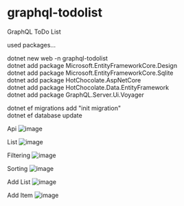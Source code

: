 # graphql-todolist
GraphQL ToDo List

used packages...<br />

dotnet new web -n graphql-todolist <br />
dotnet add package Microsoft.EntityFrameworkCore.Design<br />
dotnet add package Microsoft.EntityFrameworkCore.Sqlite<br />
dotnet add package HotChocolate.AspNetCore<br />
dotnet add package HotChocolate.Data.EntityFramework<br />
dotnet add package GraphQL.Server.Ui.Voyager<br />

dotnet ef migrations add "init migration"<br />
dotnet ef database update<br />

Api
![image](https://user-images.githubusercontent.com/193318/128758662-98331e19-bd25-4523-a660-94586e290ea8.png)

List
![image](https://user-images.githubusercontent.com/193318/128758800-1e889721-9a04-4495-8699-f6e1d032cc39.png)

Filtering
![image](https://user-images.githubusercontent.com/193318/128758867-73cde772-cf92-4e2e-afa7-a1e5945b591b.png)

Sorting
![image](https://user-images.githubusercontent.com/193318/128758907-dfcd5f12-eeb4-4ece-83c8-819b3b251c0b.png)

Add List
![image](https://user-images.githubusercontent.com/193318/128758946-dcf9031f-9514-4d7b-ac63-023e85cbf117.png)

Add Item
![image](https://user-images.githubusercontent.com/193318/128759002-8acae2b3-7e4e-4376-96b6-cc4ecc2a1492.png)
